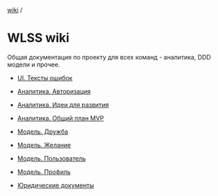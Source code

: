 [wiki](../../README.md) /


# WLSS wiki

Общая документация по проекту для всех команд - аналитика, DDD модели и прочее.

- [UI. Тексты ошибок](./ui__error_messages.md)

- [Аналитика. Авторизация](./analytics__authorization.md)

- [Аналитика. Идеи для развития](./analytics__future_ideas.md)

- [Аналитика. Общий план MVP](./analytics__mvp_plan.md)

- [Модель. Дружба](./model__friendship.md)

- [Модель. Желание](./model__wish.md)

- [Модель. Пользователь](./model__user.md)

- [Модель. Профиль](./model__profile.md)

- [Юридические документы](./legal_documents.md)
